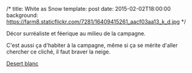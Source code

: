 /*
title: White as Snow
template: post
date: 2015-02-02T18:00:00
background: https://farm8.staticflickr.com/7281/16409415261_aacf03aa13_k_d.jpg
*/

Décor surréaliste et féerique au milieu de la campagne.

C'est aussi ça d'habiter à la campagne, même si ça se mérite d'aller chercher ce cliché, il faut braver la neige.

[Desert blanc][page]

[page]: https://www.flickr.com/photos/z720/16409415261/